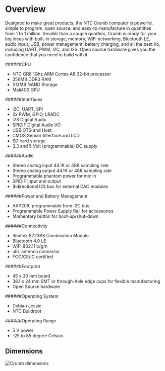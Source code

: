 # Overview

Designed to make great products, the NTC Crumb computer is powerful, simple to program, open source, and easy-to-manufacture in quantities from 1 to 1 million. Smaller than a couple quarters, Crumb is ready for your big ideas with built-in storage, memory, WiFi networking, Bluetooth LE, audio input, USB, power management, battery charging, and all the best i/o, including UART, PWM, I2C, and I2S. Open source hardware gives you the confidence that you need to build with it.

######CPU

* NTC GR8 1Ghz ARM Cortex A8 32-bit processor
* 256MB DDR3 RAM
* 512MB NAND Storage
* Mali400 GPU

######Interfaces

* I2C, UART, SPI
* 2x PWM, GPIO, LRADC
* I2S Digital Audio
* SPIDIF Digital Audio I/O
* USB OTG and Host
* CMOS Sensor Interface and LCD
* SD card storage
* 3.3 and 5 Volt (programmable) DC supply

######Audio

* Stereo analog input 44.1K or 48K sampling rate
* Stereo analog output 44.1K or 48K sampling rate
* Programmable phantom power for mic in
* SPIDIF input and output
* Bidirectional I2S bus for external DAC modules

######Power and Battery Management

* AXP209, programmable from I2C bus
* Programmable Power Supply Rail for accessories
* Momentary button for boot-up/shut-down

######Connectivity

* Realtek 8723BS Combination Module
* Bluetooth 4.0 LE
* WiFi 802.11 b/g/n
* uFL antenna connector
* FCC/CE/IC certified

######Footprint

* 45 x 30 mm board
* 38.1 x 24 mm SMT or through-hole edge cups for flexible manufacturing
* Open Source hardware

######Operating System

* Debian Jessie
* NTC Buildroot

######Operating Range

* 5 V power
* -25 to 85 degree Celsius

## Dimensions

![Crumb dimensions](images/crumb_dims.jpg)